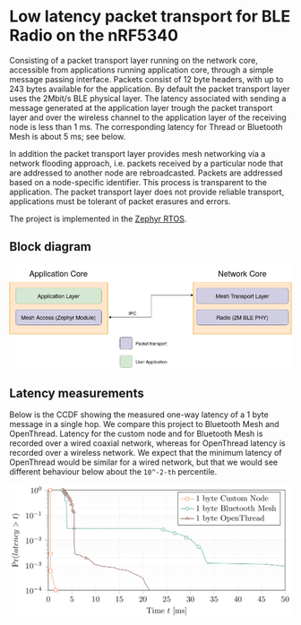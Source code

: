 # Low latency packet transport for BLE Radio on the nRF5340

Consisting of a packet transport layer running on the network core, accessible from applications running application core, through a simple message passing interface. Packets consist of 12 byte headers, with up to 243 bytes available for the application.
By default the packet transport layer uses the 2Mbit/s BLE physical layer.
The latency associated with sending a message generated at the application layer trough the packet transport layer and over the wireless channel to the application layer of the receiving node is less than 1 ms. 
The corresponding latency for Thread or Bluetooth Mesh is about 5 ms; see below.

In addition the packet transport layer provides mesh networking via a network flooding approach, i.e. packets received by a particular node that are addressed to another node are rebroadcasted. Packets are addressed based on a node-specific identifier. This process is transparent to the application. 
The packet transport layer does not provide reliable transport, applications must be tolerant of packet erasures and errors. 

The project is implemented in the [Zephyr RTOS](https://github.com/zephyrproject-rtos/zephyr).

## Block diagram

![overview](overview.png)

## Latency measurements

Below is the CCDF showing the measured one-way latency of a 1 byte message in a single hop. We compare this project to Bluetooth Mesh and OpenThread. 
Latency for the custom node and for Bluetooth Mesh is recorded over a wired coaxial network, whereas for OpenThread latency is recorded over a wireless network. 
We expect that the minimum latency of OpenThread would be similar for a wired network, but that we would see different behaviour below about the `10^-2-th` percentile.

![latency figure](latency.png)
